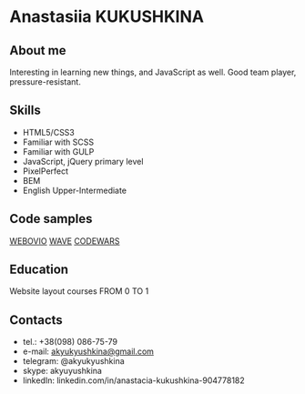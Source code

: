 # Anastasiia KUKUSHKINA

## About me
Interesting in learning new things, and JavaScript as well. Good team player, pressure-resistant.

## Skills
* HTML5/CSS3
* Familiar with SCSS
* Familiar with GULP
* JavaScript, jQuery primary level
* PixelPerfect
* BEM
* English Upper-Intermediate

## Code samples
[WEBOVIO](https://akyukyushkina.github.io/webovio/)
[WAVE](https://akyukyushkina.github.io/wave/)
[CODEWARS](https://www.codewars.com/users/akyukyushkina/completed_solutions)

## Education
Website layout courses FROM 0 TO 1


## Contacts
* tel.: +38(098) 086-75-79
* e-mail: akyukyushkina@gmail.com
* telegram: @akyukyushkina
* skype: akyuyushkina
* linkedIn: linkedin.com/in/anastacia-kukushkina-904778182